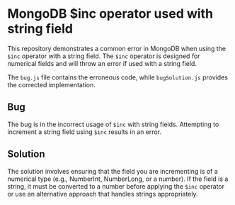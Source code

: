 # MongoDB $inc operator used with string field

This repository demonstrates a common error in MongoDB when using the `$inc` operator with a string field. The `$inc` operator is designed for numerical fields and will throw an error if used with a string field. 

The `bug.js` file contains the erroneous code, while `bugSolution.js` provides the corrected implementation.

## Bug
The bug is in the incorrect usage of `$inc` with string fields. Attempting to increment a string field using `$inc` results in an error.

## Solution
The solution involves ensuring that the field you are incrementing is of a numerical type (e.g., NumberInt, NumberLong, or a number). If the field is a string, it must be converted to a number before applying the `$inc` operator or use an alternative approach that handles strings appropriately.